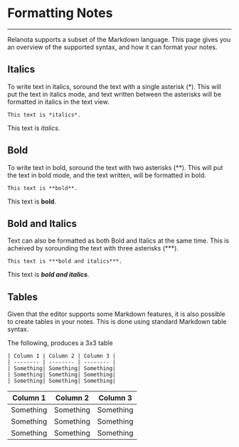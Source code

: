 # Formatting Notes
___

Relanota supports a subset of the Markdown language.
This page gives you an overview of the supported syntax, and how it can format your notes.

## Italics

To write text in italics, soround the text with a single asterisk (\*).
This will put the text in italics mode, and text written between the asterisks will be formatted in italics in the text view.

```
This text is *italics*.
```

This text is *italics*.

## Bold

To write text in bold, soround the text with two asterisks (\*\*).
This will put the text in bold mode, and the text written, will be formatted in bold.

```
This text is **bold**.
```

This text is **bold**.

## Bold and Italics

Text can also be formatted as both Bold and Italics at the same time.
This is acheived by sorounding the text with three asterisks (\*\*\*).

```
This text is ***bold and italics***.
```

This text is ***bold and italics***.

## Tables

Given that the editor supports some Markdown features, it is also possible to create tables in your notes.
This is done using standard Markdown table syntax.

The following, produces a 3x3 table

```
| Column 1 | Column 2 | Column 3 |
| -------- | -------- | -------- |
| Something| Something| Something|
| Something| Something| Something|
| Something| Something| Something|
```

| Column 1 | Column 2 | Column 3 |
| -------- | -------- | -------- |
| Something| Something| Something|
| Something| Something| Something|
| Something| Something| Something|
